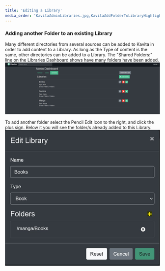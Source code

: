 ```yaml
---
title: 'Editing a Library'
media_order: 'KavitaAdminLibraries.jpg,KavitaAddFolderToLibraryHighlighted.jpg'
---
```


### Adding another Folder to an existing Library

Many different directories from several sources can be added to Kavita in order to add content to a Library. As long as the Type of content is the same, other directories can be added to a Library.
The "Shared Folders:" line on the Libraries Dashboard shows have many folders have been added.
![KavitaAdminLibraries](KavitaAdminLibraries.jpg "KavitaAdminLibraries")

To add another folder select the Pencil Edit Icon to the right, and click the plus sign. Below it you will see the folder/s already added to this Library.
![KavitaAddFolderToLibraryHighlighted](KavitaAddFolderToLibraryHighlighted.jpg "KavitaAddFolderToLibraryHighlighted")